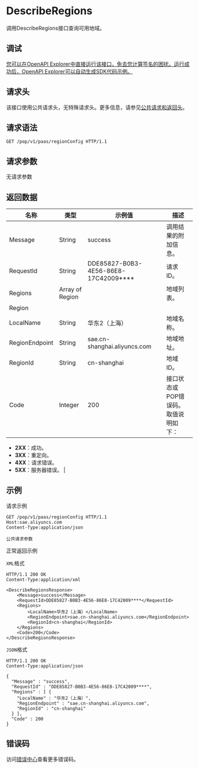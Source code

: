 # DescribeRegions

调用DescribeRegions接口查询可用地域。

## 调试

[您可以在OpenAPI Explorer中直接运行该接口，免去您计算签名的困扰。运行成功后，OpenAPI Explorer可以自动生成SDK代码示例。](https://api.aliyun.com/#product=sae&api=DescribeRegions&type=ROA&version=2019-05-06)

## 请求头

该接口使用公共请求头，无特殊请求头。更多信息，请参见[公共请求和返回头](~~126964~~)。

## 请求语法

```
GET /pop/v1/paas/regionConfig HTTP/1.1
```

## 请求参数

无请求参数

## 返回数据

|名称|类型|示例值|描述|
|--|--|---|--|
|Message|String|success|调用结果的附加信息。 |
|RequestId|String|DDE85827-B0B3-4E56-86E8-17C42009\*\*\*\*|请求ID。 |
|Regions|Array of Region| |地域列表。 |
|Region| | | |
|LocalName|String|华东2（上海）|地域名称。 |
|RegionEndpoint|String|sae.cn-shanghai.aliyuncs.com|地域地址。 |
|RegionId|String|cn-shanghai|地域ID。 |
|Code|Integer|200|接口状态或POP错误码。取值说明如下：

 -   **2XX**：成功。
-   **3XX**：重定向。
-   **4XX**：请求错误。
-   **5XX**：服务器错误。 |

## 示例

请求示例

```
GET /pop/v1/paas/regionConfig HTTP/1.1
Host:sae.aliyuncs.com
Content-Type:application/json

公共请求参数
```

正常返回示例

`XML`格式

```
HTTP/1.1 200 OK
Content-Type:application/xml

<DescribeRegionsResponse>
    <Message>success</Message>
    <RequestId>DDE85827-B0B3-4E56-86E8-17C42009****</RequestId>
    <Regions>
        <LocalName>华东2（上海）</LocalName>
        <RegionEndpoint>sae.cn-shanghai.aliyuncs.com</RegionEndpoint>
        <RegionId>cn-shanghai</RegionId>
    </Regions>
    <Code>200</Code>
</DescribeRegionsResponse>
```

`JSON`格式

```
HTTP/1.1 200 OK
Content-Type:application/json

{
  "Message" : "success",
  "RequestId" : "DDE85827-B0B3-4E56-86E8-17C42009****",
  "Regions" : [ {
    "LocalName" : "华东2（上海）",
    "RegionEndpoint" : "sae.cn-shanghai.aliyuncs.com",
    "RegionId" : "cn-shanghai"
  } ],
  "Code" : 200
}
```

## 错误码

访问[错误中心](https://error-center.aliyun.com/status/product/sae)查看更多错误码。

